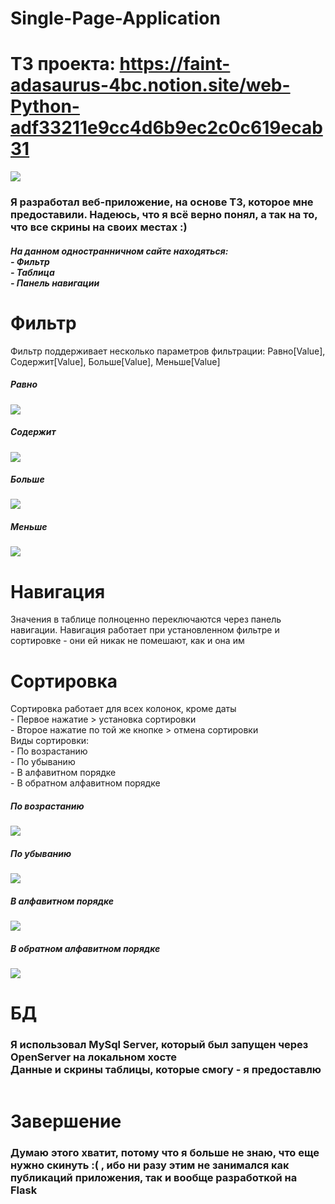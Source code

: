 # Single-Page-Application

# ТЗ проекта: https://faint-adasaurus-4bc.notion.site/web-Python-adf33211e9cc4d6b9ec2c0c619ecab31

<img src="./images/1.png">

<h3> 
    Я разработал веб-приложение, на основе ТЗ,
    которое мне предоставили.
    Надеюсь, что я всё верно понял, а так на то, 
    что все скрины на своих местах :)
</h3>

<h5> На данном одностранничном сайте находяться:
    <br> - Фильтр
    <br> - Таблица
    <br> - Панель навигации
</h5>

# Фильтр
<p> 
    Фильтр поддерживает несколько 
    параметров фильтрации:
        Равно[Value], Содержит[Value], 
        Больше[Value], Меньше[Value]
</p>

<h5>Равно</h5>

<img src="./images/2.png">

<h5>Содержит</h5>

<img src="./images/3.png">

<h5>Больше</h5>

<img src="./images/4.png">

<h5>Меньше</h5>

<img src="./images/5.png">


# Навигация
<p> 
    Значения в таблице полноценно переключаются через 
    панель навигации.
    Навигация работает при установленном фильтре и сортировке - они ей никак не помешают, как и она им
</p>

# Сортировка
<p>
    Сортировка работает для всех колонок, кроме даты
    <br> - Первое нажатие > установка сортировки
    <br> - Второе нажатие по той же кнопке > отмена сортировки
    <br> Виды сортировки:
    <br> - По возрастанию
    <br> - По убыванию 
    <br> - В алфавитном порядке
    <br> - В обратном алфавитном порядке
</p>

<h5>  По возрастанию </h5>
<img src="./images/7.png">

<h5>  По убыванию </h5>
<img src="./images/6.png">

<h5>  В алфавитном порядке </h5>
<img src="./images/9.png">

<h5>  В обратном алфавитном порядке </h5>
<img src="./images/8.png">


# БД
<h3> 
    Я использовал MySql Server, который был запущен
    через OpenServer на локальном хосте
    <br> Данные и скрины таблицы, которые смогу -  я предоставлю
</h3>

<img srs="./images/10.png">

# Завершение 

<h3> Думаю этого хватит, потому что я больше не знаю, что еще нужно скинуть :( ,
     ибо ни разу этим не занимался как публикаций приложения, так и вообще разработкой на Flask <h3>
